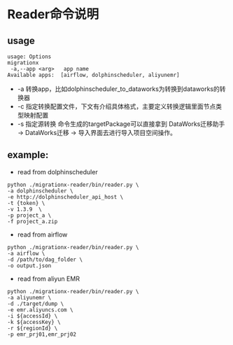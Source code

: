 # Reader命令说明
## usage
```shell
usage: Options
migrationx
 -a,--app <arg>   app name
Available apps:  [airflow, dolphinscheduler, aliyunemr]
```

* -a 转换app，比如dolphinscheduler_to_dataworks为转换到dataworks的转换器
* -c 指定转换配置文件，下文有介绍具体格式，主要定义转换逻辑里面节点类型映射配置
* -s 指定源转换
命令生成的targetPackage可以直接拿到 DataWorks迁移助手 -> DataWorks迁移 -> 导入界面去进行导入项目空间操作。

## example:
* read from dolphinscheduler
```shell
python ./migrationx-reader/bin/reader.py \
-a dolphinscheduler \
-e http://dolphinscheduler_api_host \
-t {token} \
-v 1.3.9  \
-p project_a \
-f project_a.zip
```

* read from airflow
```shell
python ./migrationx-reader/bin/reader.py \
-a airflow \
-d /path/to/dag_folder \
-o output.json
```

* read from aliyun EMR 
```shell
python ./migrationx-reader/bin/reader.py \
-a aliyunemr \
-d ./target/dump \
-e emr.aliyuncs.com \
-i ${accessId} \
-k ${accessKey} \
-r ${regionId} \
-p emr_prj01,emr_prj02
```

